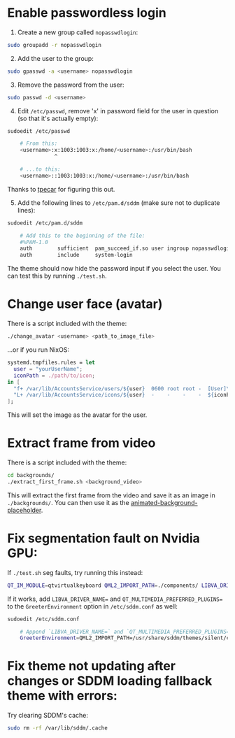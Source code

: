 # Enable passwordless login
1. Create a new group called `nopasswdlogin`:
```bash
sudo groupadd -r nopasswdlogin
```
2. Add the user to the group:
```bash
sudo gpasswd -a <username> nopasswdlogin
```
3. Remove the password from the user:
```bash
sudo passwd -d <username>
```
4. Edit `/etc/passwd`, remove 'x' in password field for the user in question (so that it's actually empty):
```bash
sudoedit /etc/passwd

    # From this:
    <username>:x:1003:1003:x:/home/<username>:/usr/bin/bash
               ^

    # ...to this:
    <username>::1003:1003:x:/home/<username>:/usr/bin/bash
```
Thanks to [tpecar](https://github.com/sddm/sddm/issues/751#issuecomment-847347450) for figuring this out.

5. Add the following lines to `/etc/pam.d/sddm` (make sure not to duplicate lines):
```bash
sudoedit /etc/pam.d/sddm

    # Add this to the beginning of the file:
    #%PAM-1.0
    auth        sufficient  pam_succeed_if.so user ingroup nopasswdlogin
    auth        include     system-login
```

The theme should now hide the password input if you select the user. You can test this by running `./test.sh`.

# Change user face (avatar)
There is a script included with the theme:
```bash
./change_avatar <username> <path_to_image_file>
```

...or if you run NixOS:
```nix
systemd.tmpfiles.rules = let
  user = "yourUserName";
  iconPath = ./path/to/icon;
in [
  "f+ /var/lib/AccountsService/users/${user}  0600 root root -  [User]\\nIcon=/var/lib/AccountsService/icons/${user}\\n"
  "L+ /var/lib/AccountsService/icons/${user}  -    -    -    -  ${iconPath}"
];
```
This will set the image as the avatar for the user.

# Extract frame from video
There is a script included with the theme:
```bash
cd backgrounds/
./extract_first_frame.sh <background_video>
```
This will extract the first frame from the video and save it as an image in `./backgrounds/`. You can then use it as the <a href="https://github.com/uiriansan/SilentSDDM/wiki/Options#animatedbackgroundplaceholder">animated-background-placeholder</a>.

# Fix segmentation fault on Nvidia GPU:
If `./test.sh` seg faults, try running this instead:
```bash
QT_IM_MODULE=qtvirtualkeyboard QML2_IMPORT_PATH=./components/ LIBVA_DRIVER_NAME= QT_MULTIMEDIA_PREFERRED_PLUGINS= sddm-greeter-qt6 --test-mode --theme .
```
If it works, add `LIBVA_DRIVER_NAME=` and `QT_MULTIMEDIA_PREFERRED_PLUGINS=` to the `GreeterEnvironment` option in `/etc/sddm.conf` as well:
```bash
sudoedit /etc/sddm.conf

    # Append `LIBVA_DRIVER_NAME=` and `QT_MULTIMEDIA_PREFERRED_PLUGINS=` to the end of the line:
    GreeterEnvironment=QML2_IMPORT_PATH=/usr/share/sddm/themes/silent/components/,QT_IM_MODULE=qtvirtualkeyboard,LIBVA_DRIVER_NAME=,QT_MULTIMEDIA_PREFERRED_PLUGINS=
```

# Fix theme not updating after changes or SDDM loading fallback theme with errors:
Try clearing SDDM's cache:
```bash
sudo rm -rf /var/lib/sddm/.cache
```
